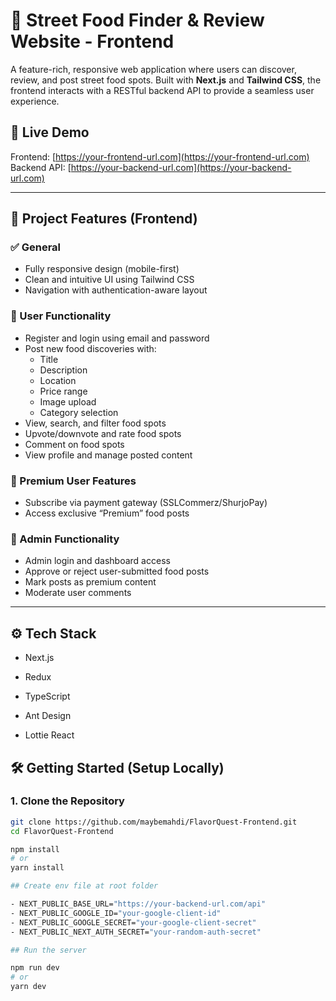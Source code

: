 # 🌮 Street Food Finder & Review Website - Frontend

A feature-rich, responsive web application where users can discover, review, and post street food spots. Built with **Next.js** and **Tailwind CSS**, the frontend interacts with a RESTful backend API to provide a seamless user experience.

## 🚀 Live Demo

Frontend: [https://your-frontend-url.com](https://your-frontend-url.com)  
Backend API: [https://your-backend-url.com](https://your-backend-url.com)

---

## 🧠 Project Features (Frontend)

### ✅ General
- Fully responsive design (mobile-first)
- Clean and intuitive UI using Tailwind CSS
- Navigation with authentication-aware layout

### 👤 User Functionality
- Register and login using email and password
- Post new food discoveries with:
  - Title
  - Description
  - Location
  - Price range
  - Image upload
  - Category selection
- View, search, and filter food spots
- Upvote/downvote and rate food spots
- Comment on food spots
- View profile and manage posted content

### 💎 Premium User Features
- Subscribe via payment gateway (SSLCommerz/ShurjoPay)
- Access exclusive “Premium” food posts

### 🔐 Admin Functionality
- Admin login and dashboard access
- Approve or reject user-submitted food posts
- Mark posts as premium content
- Moderate user comments

---

## ⚙️ Tech Stack

- Next.js

- Redux

- TypeScript

- Ant Design

- Lottie React


## 🛠️ Getting Started (Setup Locally)

### 1. Clone the Repository

```bash
git clone https://github.com/maybemahdi/FlavorQuest-Frontend.git
cd FlavorQuest-Frontend

npm install
# or
yarn install

## Create env file at root folder

- NEXT_PUBLIC_BASE_URL="https://your-backend-url.com/api"
- NEXT_PUBLIC_GOOGLE_ID="your-google-client-id"
- NEXT_PUBLIC_GOOGLE_SECRET="your-google-client-secret"
- NEXT_PUBLIC_NEXT_AUTH_SECRET="your-random-auth-secret"

## Run the server

npm run dev
# or
yarn dev
